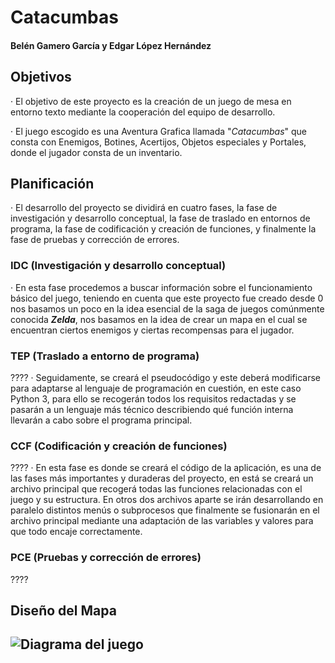 # Catacumbas
#### Belén Gamero García y Edgar López Hernández

## Objetivos
· El objetivo de este proyecto es la creación de un juego de mesa en entorno texto mediante la cooperación del equipo de desarrollo.

· El juego escogido es una Aventura Grafica llamada "*Catacumbas*" que consta con Enemigos, Botines, Acertijos, Objetos especiales y Portales, donde el jugador consta de un inventario.

## Planificación
· El desarrollo del proyecto se dividirá en cuatro fases, la fase de investigación y desarrollo conceptual, la fase de traslado en entornos de programa, la fase de codificación y creación de funciones, y finalmente la fase de pruebas y corrección de errores.

### IDC (Investigación y desarrollo conceptual)
· En esta fase procedemos a buscar información sobre el funcionamiento básico del juego, teniendo en cuenta que este proyecto fue creado desde 0 nos basamos un poco en la idea esencial de la saga de juegos comúnmente conocida ***Zelda***, nos basamos en la idea de crear un mapa en el cual se encuentran ciertos enemigos y ciertas recompensas para el jugador. 

### TEP (Traslado a entorno de programa)
????
· Seguidamente, se creará el pseudocódigo y este deberá modificarse para adaptarse al lenguaje de programación en cuestión, en este caso Python 3, para ello se recogerán todos los requisitos redactadas y se pasarán a un lenguaje más técnico describiendo qué función interna llevarán a cabo sobre el programa principal.

### CCF (Codificación y creación de funciones)
????
· En esta fase es donde se creará el código de la aplicación, es una de las fases más importantes y duraderas del proyecto, en está se creará un archivo principal que recogerá todas las funciones relacionadas con el juego y su estructura. En otros dos archivos aparte se irán desarrollando en paralelo distintos menús o subprocesos que finalmente se fusionarán en el archivo principal mediante una adaptación de las variables y valores para que todo encaje correctamente.

### PCE (Pruebas y corrección de errores)
????

## Diseño del Mapa
![Diagrama del juego](https://user-images.githubusercontent.com/91567318/212100935-b5f8da4a-5708-4c74-a461-77c1ad94761c.png)
---
